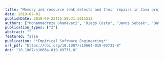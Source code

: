 ```yaml
---
title: "Memory and resource leak defects and their repairs in Java projects"
date: 2019-07-01
publishDate: 2019-09-23T15:59:31.301151Z
authors: ["Mohammadreza Ghanavati", "Diego Costa", "Janos Seboek", "David Lo", "Artur Andrzejak"]
publication_types: ["2"]
abstract: ""
featured: false
publication: "*Empirical Software Engineering*"
url_pdf: "https://doi.org/10.1007/s10664-019-09731-8"
doi: "10.1007/s10664-019-09731-8"
---
```


